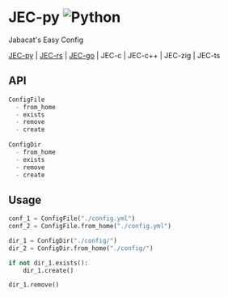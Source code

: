 # JEC-py ![Python](https://img.shields.io/github/workflow/status/jakeroggenbuck/JEC-py/Python?style=for-the-badge)
Jabacat's Easy Config

[JEC-py](https://github.com/JakeRoggenbuck/JEC-py) | [JEC-rs](https://github.com/JakeRoggenbuck/JEC-rs) | [JEC-go](https://github.com/JakeRoggenbuck/JEC-go) | JEC-c | JEC-c++ | JEC-zig | JEC-ts

## API
```py
ConfigFile
  - from_home
  - exists
  - remove
  - create
  
ConfigDir
  - from_home
  - exists
  - remove
  - create
```

## Usage
```py
conf_1 = ConfigFile("./config.yml")
conf_2 = ConfigFile.from_home("./config.yml")

dir_1 = ConfigDir("./config/")
dir_2 = ConfigDir.from_home("./config/")

if not dir_1.exists():
	dir_1.create()

dir_1.remove()
```
